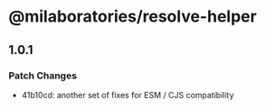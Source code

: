 # @milaboratories/resolve-helper

## 1.0.1

### Patch Changes

- 41b10cd: another set of fixes for ESM / CJS compatibility
